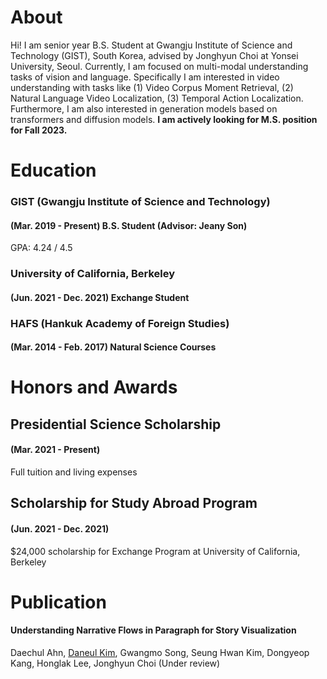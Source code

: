 # About
Hi! I am senior year B.S. Student at Gwangju Institute of Science and Technology (GIST), South Korea, advised by Jonghyun Choi at Yonsei University, Seoul.
Currently, I am focused on multi-modal understanding tasks of vision and language. 
Specifically I am interested in video understanding with tasks like (1) Video Corpus Moment Retrieval, (2) Natural Language Video Localization, (3) Temporal Action Localization.
Furthermore, I am also interested in generation models based on transformers and diffusion models.
**I am actively looking for M.S. position for Fall 2023.**

# Education
### GIST (Gwangju Institute of Science and Technology)
#### (Mar. 2019 - Present) B.S. Student (Advisor: Jeany Son)
GPA: 4.24 / 4.5

### University of California, Berkeley
#### (Jun. 2021 - Dec. 2021) Exchange Student


### HAFS (Hankuk Academy of Foreign Studies)
#### (Mar. 2014 - Feb. 2017) Natural Science Courses


# Honors and Awards
## Presidential Science Scholarship
#### (Mar. 2021 - Present) 
Full tuition and living expenses

## Scholarship for Study Abroad Program
#### (Jun. 2021 - Dec. 2021)
$24,000 scholarship for Exchange Program at University of California, Berkeley

# Publication
#### Understanding Narrative Flows in Paragraph for Story Visualization
Daechul Ahn, <ins>Daneul Kim</ins>, Gwangmo Song, Seung Hwan Kim, Dongyeop Kang, Honglak Lee, Jonghyun Choi
(Under review)
